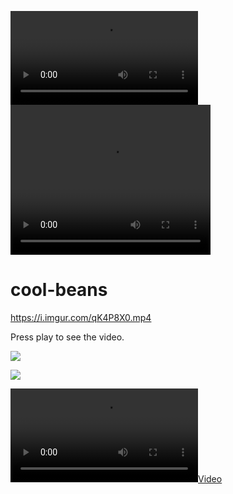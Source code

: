 ![Rabbit prototype](https://i.imgur.com/qK4P8X0.mp4)
<video width="320" height="240" controls>
  <source src="https://i.imgur.com/qK4P8X0.mp4" type="video/mp4">
</video>

# cool-beans

https://i.imgur.com/qK4P8X0.mp4

Press play to see the video.

[![](https://markdown-videos-api.jorgenkh.no/youtube/dQw4w9WgXcQ)](https://youtu.be/dQw4w9WgXcQ)

[![](https://i.imgur.com/f7axeDo.png)](https://i.imgur.com/qK4P8X0.mp4)

[![](https://i.imgur.com/qK4P8X0.mp4)](https://i.imgur.com/qK4P8X0.mp4)